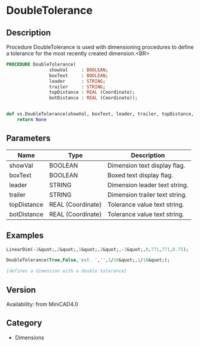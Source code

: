 # DoubleTolerance

## Description
Procedure DoubleTolerance is used with dimensioning procedures to define a tolerance for the most recently created dimension.&lt;BR&gt;


```pascal
PROCEDURE DoubleTolerance(
				showVal     : BOOLEAN;
				boxText     : BOOLEAN;
				leader      : STRING;
				trailer     : STRING;
				topDistance : REAL (Coordinate);
				botDistance : REAL (Coordinate));
```

```python

def vs.DoubleTolerance(showVal, boxText, leader, trailer, topDistance, botDistance):
    return None
```

## Parameters
|Name|Type|Description|
|---|---|---|
|showVal|BOOLEAN|Dimension text display flag.|
|boxText|BOOLEAN|Boxed text display flag.|
|leader|STRING|Dimension leader text string.|
|trailer|STRING|Dimension trailer text string.|
|topDistance|REAL (Coordinate)|Tolerance value text string.|
|botDistance|REAL (Coordinate)|Tolerance value text string.|

## Examples
```pascal
LinearDim(-2&quot;,2&quot;,1&quot;,2&quot;,-3&quot;,0,771,771,0.75);

DoubleTolerance(True,False,'est. ','',1/16&quot;,1/16&quot;);

{defines a dimension with a double tolerance}
```

## Version
Availability: from MiniCAD4.0
## Category
* Dimensions

